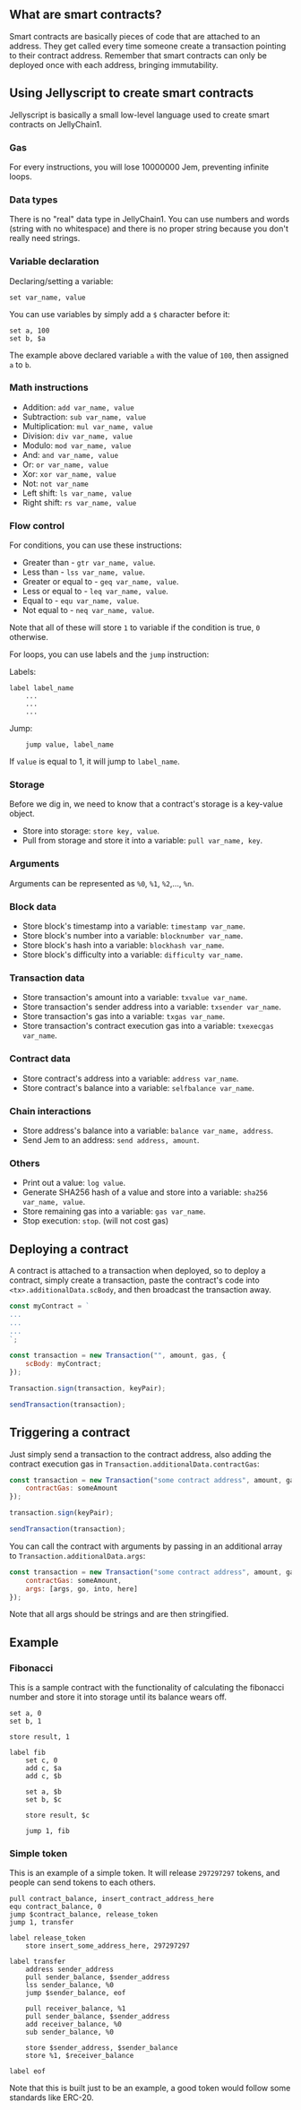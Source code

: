 ## What are smart contracts?

Smart contracts are basically pieces of code that are attached to an address. They get called every time someone create a transaction pointing to their contract address. Remember that smart contracts can only be deployed once with each address, bringing immutability.

## Using Jellyscript to create smart contracts

Jellyscript is basically a small low-level language used to create smart contracts on JellyChain1.

### Gas

For every instructions, you will lose 10000000 Jem, preventing infinite loops.

### Data types

There is no "real" data type in JellyChain1. You can use numbers and words (string with no whitespace) and there is no proper string because you don't really need strings.

### Variable declaration

Declaring/setting a variable:
```
set var_name, value
```

You can use variables by simply add a `$` character before it:
```
set a, 100
set b, $a
```

The example above declared variable `a` with the value of `100`, then assigned `a` to `b`.

### Math instructions

* Addition: `add var_name, value`
* Subtraction: `sub var_name, value`
* Multiplication: `mul var_name, value`
* Division: `div var_name, value`
* Modulo: `mod var_name, value`
* And: `and var_name, value`
* Or: `or var_name, value`
* Xor: `xor var_name, value`
* Not: `not var_name`
* Left shift: `ls var_name, value`
* Right shift: `rs var_name, value`


### Flow control

For conditions, you can use these instructions:

* Greater than - `gtr var_name, value`.
* Less than - `lss var_name, value`.
* Greater or equal to - `geq var_name, value`.
* Less or equal to - `leq var_name, value`.
* Equal to - `equ var_name, value`.
* Not equal to - `neq var_name, value`.

Note that all of these will store `1` to variable if the condition is true, `0` otherwise.

For loops, you can use labels and the `jump` instruction:

Labels:
```
label label_name
	...
	...
	...
```

Jump:
```
	jump value, label_name
```

If `value` is equal to 1, it will jump to `label_name`.

### Storage

Before we dig in, we need to know that a contract's storage is a key-value object.

* Store into storage: `store key, value`.
* Pull from storage and store it into a variable: `pull var_name, key`.

### Arguments

Arguments can be represented as `%0`, `%1`, `%2`,..., `%n`.

### Block data

* Store block's timestamp into a variable: `timestamp var_name`.
* Store block's number into a variable: `blocknumber var_name`.
* Store block's hash into a variable: `blockhash var_name`.
* Store block's difficulty into a variable: `difficulty var_name`.

### Transaction data

* Store transaction's amount into a variable: `txvalue var_name`.
* Store transaction's sender address into a variable: `txsender var_name`.
* Store transaction's gas into a variable: `txgas var_name`.
* Store transaction's contract execution gas into a variable: `txexecgas var_name`.

### Contract data

* Store contract's address into a variable: `address var_name`.
* Store contract's balance into a variable: `selfbalance var_name`.

### Chain interactions

* Store address's balance into a variable: `balance var_name, address`.
* Send Jem to an address: `send address, amount`.

### Others

* Print out a value: `log value`.
* Generate SHA256 hash of a value and store into a variable: `sha256 var_name, value`.
* Store remaining gas into a variable: `gas var_name`.
* Stop execution: `stop`. (will not cost gas)

## Deploying a contract

A contract is attached to a transaction when deployed, so to deploy a contract, simply create a transaction, paste the contract's code into `<tx>.additionalData.scBody`, and then broadcast the transaction away.

```js
const myContract = `
...
...
...
`;

const transaction = new Transaction("", amount, gas, {
	scBody: myContract;
});

Transaction.sign(transaction, keyPair);

sendTransaction(transaction);
```

## Triggering a contract

Just simply send a transaction to the contract address, also adding the contract execution gas in `Transaction.additionalData.contractGas`:
```js
const transaction = new Transaction("some contract address", amount, gas, {
	contractGas: someAmount
});

transaction.sign(keyPair);

sendTransaction(transaction);
```

You can call the contract with arguments by passing in an additional array to `Transaction.additionalData.args`:
```js
const transaction = new Transaction("some contract address", amount, gas, {
	contractGas: someAmount,
	args: [args, go, into, here]
});
```

Note that all args should be strings and are then stringified.

## Example

### Fibonacci

This ís a sample contract with the functionality of calculating the fibonacci number and store it into storage until its balance wears off.
```
set a, 0
set b, 1

store result, 1

label fib
    set c, 0
    add c, $a
    add c, $b
    
    set a, $b
    set b, $c

    store result, $c

    jump 1, fib
```

### Simple token

This is an example of a simple token. It will release `297297297` tokens, and people can send tokens to each others.
```
pull contract_balance, insert_contract_address_here
equ contract_balance, 0
jump $contract_balance, release_token
jump 1, transfer

label release_token
    store insert_some_address_here, 297297297

label transfer
    address sender_address
    pull sender_balance, $sender_address
    lss sender_balance, %0
    jump $sender_balance, eof

    pull receiver_balance, %1
    pull sender_balance, $sender_address
    add receiver_balance, %0
    sub sender_balance, %0

    store $sender_address, $sender_balance
    store %1, $receiver_balance

label eof
```
Note that this is built just to be an example, a good token would follow some standards like ERC-20.
